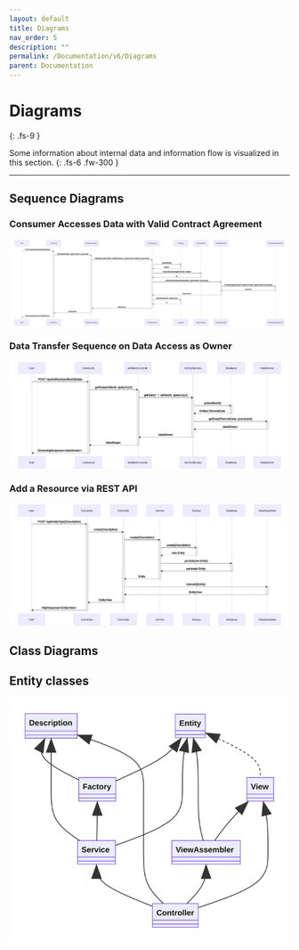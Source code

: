 ```yaml
---
layout: default
title: Diagrams
nav_order: 5
description: ""
permalink: /Documentation/v6/Diagrams
parent: Documentation
---
```


# Diagrams
{: .fs-9 }

Some information about internal data and information flow is visualized in this section.
{: .fs-6 .fw-300 }

---

## Sequence Diagrams

### Consumer Accesses Data with Valid Contract Agreement

![Swagger API Offers](../../../assets/images/sequence/consumer_access_contracted_data.svg)

### Data Transfer Sequence on Data Access as Owner

![Swagger API Offers](../../../assets/images/sequence/owner_access_own_data_data_transfer_sequence.svg)

### Add a Resource via REST API

![Swagger API Offers](../../../assets/images/sequence/resource_sequence.svg)

## Class Diagrams

## Entity classes

![Swagger API Offers](../../../assets/images/sequence/resources_class.svg)
